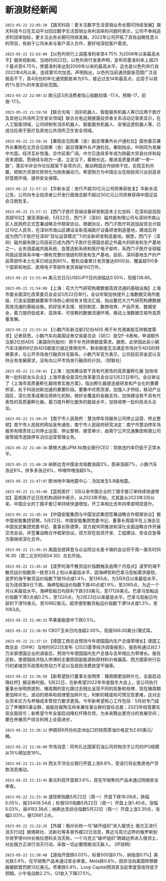 # 新浪财经新闻
`2023-05-22 22:05:10` 【旗天科技：更关注数字生活营销业务长期可持续发展】旗天科技今日在互动平台回应数字生活营销业务利润率的问题时表示，公司不单纯追求利润率指标，更关注业务长期可持续发展。2022年公司开拓了具有战略性意义的项目，有助于公司未来与客户深入合作，更好地深挖客户需求。

`2023-05-22 22:03:00` 【以色列央行上调基准利率至4.75% 为2006年以来最高水平】据央视新闻，当地时间22日，以色列央行发表声明，宣布将基准利率上调25个基点至4.75%，使基准利率达到2006年以来的最高水平。这也是以色列央行自2022年4月以来，连续第10次加息。声明指出，以色列当前通货膨胀范围广泛且居高不下，其4月份的年化通货膨胀率为5%，接近过去14年最高点，远高于以政府1%至3%的年度目标范围。

`2023-05-22 22:00:32` 欧元区5月消费者信心指数初值 -17.4，预期-17，前值-17.5。

`2023-05-22 21:59:58` 【联合光电：消杀机器人、智能服务机器人等已应用于医疗及其他公共场所卫生安全领域】联合光电近期披露投资者关系活动记录表显示，在人工智能领域，公司研制有消杀机器人、智能服务机器人、安保巡逻机器人等，已成功应用于医疗及其他公共场所卫生安全领域。

`2023-05-22 21:58:34` 【秦刚会见刚果（金）副总理兼外长卢通杜拉】国务委员兼外长秦刚在北京会见刚果（金）副总理兼外长卢通杜拉。秦刚指出，中刚同为发展中大国，经济互补性强，合作前景广阔。中方已连续多年成为刚最大贸易伙伴和投资来源国，愿继续与刚方一道，立足当下，着眼长远，推进高质量共建“一带一路”，落实中非合作论坛框架下各项共识，推动两国合作排除干扰，实现互利共赢，把刚方资源优势转化为刚发展动力。希望刚方为中国企业在刚投资兴业创造良好营商环境、提供安全保障。

`2023-05-22 21:57:22` 【华新水泥：发行不超30亿元公司债券获批复】华新水泥公告，公司向专业投资者公开发行面值总额不超过30亿元公司债券获得中国证监会注册批复。

`2023-05-22 21:57:11` 【西门子医疗高端设备研发制造本土化加码：在深圳追加投资超10亿】据澎湃新闻，5月22日，西门子（深圳）磁共振有限公司与深圳市南山区人民政府正式签署战略合作框架协议。根据协议，西门子医疗将追加投资总计超过10亿人民币，在深圳市南山区建设全新高端医疗设备研发制造基地，建成后将成为西门子医疗在深圳“双址运营模式”下的全新研发制造基地。据悉，西门子（深圳）磁共振有限公司目前已成为西门子医疗在德国总部之外最大的研发和生产基地之一，业务涵盖磁共振系统、血管造影系统和医疗电子部件，系西门子医疗全球磁共振运营体系中唯一拥有完整价值链的研发和生产基地。目前，深圳基地生产的产品零部件本土化率已经达到80%，整机设备累计发货量达8000台、覆盖超100多个国家和地区、医用电子零部件发货突破100万件。

`2023-05-22 21:55:04` 美元兑日元USD/JPY日内涨幅达0.50%，现报138.66。

`2023-05-22 21:54:08` 【上海：花大力气研究构建数据高效流通的基础设施】上海市委全面深化改革委员会会议5月22日举行。会议听取加快提升上海数据交易所能级、打造全国数据要素市场核心枢纽有关情况汇报，指出要花大力气研究构建数据高效流通的基础设施，抓好技术支撑、规则制定、数商培育、产品开发、数据安全，着力提供低成本、高效率、可信赖的数据流通环境，推动上海数据交易所高质量发展。

`2023-05-22 21:53:24` 【小鹏汽车新注册2亿份ADS 用于补充港美股互转额度需求】记者获悉，小鹏汽车向美国证券交易委员会（SEC）提交F-6表格，申请额外注册2亿份ADS（美国存托股份）用于补充转换额度需求。据悉，此举因此前小鹏汽车注册的6亿份ADS额度已接近使用完毕，剩余额度无法满足市场对于ADS的转换需求，与公开市场发行融资并无联系。小鹏汽车官方表示，公司目前资金足以支持业务发展需求，没有向公开市场发行融资的计划。（财联社）

`2023-05-22 21:50:41` 【上海：加快建设若干具有代表性的高质量孵化器 加快培育一批科技龙头企业】上海市委全面深化改革委员会会议5月22日举行。会议审议了《上海市高质量孵化器培育实施方案》，指出孵化器是连接研发和产业化的重要桥梁，处于科技创新加速的重要阶段。要集中优质资源，加强人才供给，联动产业园区，深化改革成果应用转化机制，做好全覆盖的金融支持，加快建设若干具有代表性的高质量孵化器，着力提升孵化服务的能级水平，加快培育一批科技龙头企业。

`2023-05-22 21:50:25` 【南宁市人民政府：慧泊停车场服务公司停止运营、停业整顿】南宁市人民政府网站发布通告，南宁市人民政府研究决定：南宁市慧泊停车场服务有限责任公司停止运营、停业整顿、接受审计，由南宁公共交通集团有限公司接管城市道路停车泊位运营管理业务。

`2023-05-22 21:48:38` 摩根大通(JPM.N)商业银行CEO：贷款违约率仍低于正常水平。

`2023-05-22 21:48:20` 纳斯达克中国金龙指数涨超3%，蔚来涨超7%，小鹏汽车涨近6%，拼多多涨近6%，哔哩哔哩涨超5%。

`2023-05-22 21:47:07` 欧洲地中海地震中心：汤加发生5.8级地震。

`2023-05-22 21:45:40` 【蓝帆医疗：3月以来中国企业的丁腈手套订单持续快速增加】蓝帆医疗近日在机构调研中表示，从2023年开始，尤其是从2023年3月以来，中国企业的丁腈手套订单持续快速增加，开工率相比去年四季度明显提升。

`2023-05-22 21:45:34` 【中国安能集团与中国宝武集团签署战略合作框架协议】据中国安能集团官微，5月22日，中国安能集团党委书记、董事长周国平在上海会见中国宝武集团党委书记、董事长陈德荣，双方就共同推进和深化全面战略合作开展交流会谈，并签署战略合作框架协议。双方将在投资开发、工程建设、安全应急等方面继续深化合作。

`2023-05-22 21:45:25` 美国总统拜登与众议院议长麦卡锡的会议将于周一美东时间16:30（周二北京时间04:30）左右开始。

`2023-05-22 21:45:16` 【波罗的海干散货运价指数触及逾两个月低点】波罗的海干散货运价指数周一跌至3月上旬以来最低水平，因海岬型和巴拿马型船需求疲软。波罗的海干散货运价指数下跌19点或1.4%，至1365点，为3月8日以来最低水平，且为连续第8日下跌。海岬型船运价指数下跌40点或1.9%，至2065点，为近一个月以来最低水平。海岬型船日均获利下跌333美元，至17126美元。巴拿马型船运价指数下滑2点或0.2%，至1220点，为2月23日以来最低水平。巴拿马型船日均获利下滑19美元，至10982美元。超灵便型散货船运价指数下滑14点或1.3%，至1063点。

`2023-05-22 21:40:32` 苹果美股盘中下跌0.5%。

`2023-05-22 21:38:05` CBOT玉米日内涨超2.00%，现报566.00美分/蒲式耳。

`2023-05-22 21:37:13` 【德国工商总会预测今年德国国内生产总值零增长】德国工商总会（DIHK）当地时间22日发布《2023夏季经济调查报告》，报告称通过对2.1万余家德国企业的调查后，预测今年德国国内生产总值与去年相比为零增长。报告还称，使德国经济陷入停滞的主要原因是能源和原材料价格偏高、西方国家央行实行的紧缩货币政策和劳动力不足以及居民消费欲望不强等。

`2023-05-22 21:36:58` 【新希望执行董事长张明贵：猪周期更加碎片化，全面启动降杠杆】据证券时报，5月22日，在新希望2022年年度股东大会上，该公司执行董事长张明贵提到，猪周期的变化跟过去相比呈现不同的现象和规律，现在猪周期更加碎片化，波动的频率和规律更加碎片化，判断的精度和可预见性更难，这对企业资本实力与养殖成本管控力要求更高。今年新希望核心工作包括：5月初专门成立了养猪BG事业群，由副总裁陶玉岭来兼任事业群的首任总裁；2023年经营要实现全面扭亏；新希望今年全面启动降杠杆降负债，为未来腾出更充分的发展空间；要在养猪资产综合利用上全面进步。

`2023-05-22 21:36:12` 伊朗将6月份向亚洲出口的轻质原油价格定为2.60美元/桶。

`2023-05-22 21:36:00` 市场消息：阿布扎比国家石油公司将物流子公司的IPO规模从15%增加至19%。

`2023-05-22 21:33:59` 西太平洋合众银行开盘上涨9.8%，受该行将出售房地产贷款消息推动。

`2023-05-22 21:33:45` 美光科技开盘跌3.6%，其在华销售的产品未通过网络安全审查。

`2023-05-22 21:33:36` 道琼斯指数5月22日（周一）开盘下跌18.09点，跌幅0.05%，报33408.54点；标普500指数5月22日（周一）开盘上涨1.40点，涨幅0.03%，报4193.38点；纳斯达克综合指数5月22日（周一）开盘上涨3.30点，涨幅0.03%，报12661.2点。

`2023-05-22 21:32:25` 【外媒：俄州长称一乌“破坏组织”进入俄领土 俄方正进行消灭行动】据塔斯社、法新社等多家外媒22日消息，靠近乌克兰边界的俄罗斯别尔哥罗德州州长格拉德科夫当天称，一个乌克兰“破坏组织”跨越边界进入俄领土，对此俄方正进行消灭行动，采取一切必要措施消灭敌人。 (环球网)

`2023-05-22 21:30:48` 【道指开盘跌0.03%，标普500涨0.1%，纳指涨0.1%】美光跌3.9%，在华销售产品未通过安全审查。Meta跌0.6%，因非法向美国转移数据被欧盟罚款13亿美元。苹果跌0.9%，Loop Capital预测其当前季度营收将低于预期。小牛电动跌2.2%，Q1收入下降27.5%。

